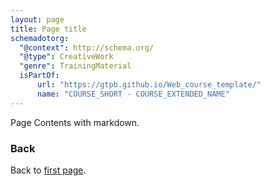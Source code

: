```yaml
---
layout: page
title: Page title
schemadotorg:
  "@context": http://schema.org/
  "@type": CreativeWork
  "genre": TrainingMaterial
  isPartOf:
      url: "https://gtpb.github.io/Web_course_template/"
      name: "COURSE_SHORT - COURSE_EXTENDED_NAME"
---
```


Page Contents with markdown.

### Back

Back to [first page](https://gtpb.github.io/COURSE/).
